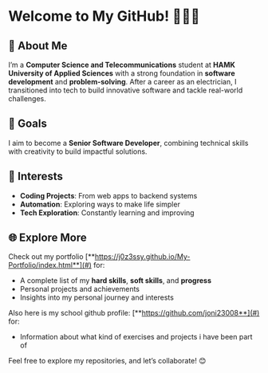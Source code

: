 # Welcome to My GitHub! 👨‍💻🚀  

## 👾 About Me  
I’m a **Computer Science and Telecommunications** student at **HAMK University of Applied Sciences** with a strong foundation in **software development** and **problem-solving**. After a career as an electrician, I transitioned into tech to build innovative software and tackle real-world challenges.  

## 🎯 Goals  
I aim to become a **Senior Software Developer**, combining technical skills with creativity to build impactful solutions.  

## 📌 Interests  
- **Coding Projects**: From web apps to backend systems  
- **Automation**: Exploring ways to make life simpler  
- **Tech Exploration**: Constantly learning and improving  

## 🌐 Explore More  
Check out my portfolio [**https://j0z3ssy.github.io/My-Portfolio/index.html**](#) for:  
- A complete list of my **hard skills**, **soft skills**, and **progress**  
- Personal projects and achievements  
- Insights into my personal journey and interests
  
Also here is my school github profile: [**https://github.com/joni23008**](#) for:
- Information about what kind of exercises and projects i have been part of

Feel free to explore my repositories, and let’s collaborate! 😊  


<!---
j0Z3SSy/j0Z3SSy is a ✨ special ✨ repository because its `README.md` (this file) appears on your GitHub profile.
You can click the Preview link to take a look at your changes.
--->
